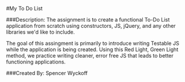#My To Do List

###Description:
The assignment is to create a functional To-Do List application from scratch using constructors, JS, jQuery, and any other libraries we'd like to include.  

The goal of this assingment is primarily to introduce writing Testable JS while the application is being created.  Using this Red Light, Green Light method, we practice writing cleaner, error free JS that leads to better functioning applications.

###Created By:
Spencer Wyckoff